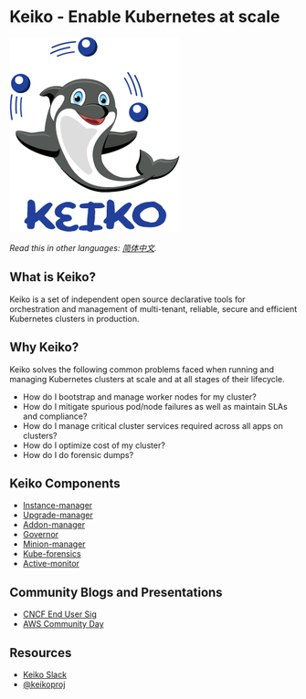 # Keiko - Enable Kubernetes at scale

![Keiko Image](Keiko-Final-Small.png)


*Read this in other languages: [简体中文](README.zh-cn.md).*

## What is Keiko?

Keiko is a set of independent open source declarative tools for orchestration and management of multi-tenant, reliable, secure and efficient Kubernetes clusters in production.


## Why Keiko?
Keiko solves the following common problems faced when running and managing Kubernetes clusters at scale and at all stages of their lifecycle.

* How do I bootstrap and manage worker nodes for my cluster?
* How do I mitigate spurious pod/node failures as well as maintain SLAs and compliance?
* How do I manage critical cluster services required across all apps on clusters?
* How do I optimize cost of my cluster?
* How do I do forensic dumps?

## Keiko Components
* [Instance-manager](https://github.com/keikoproj/instance-manager)
* [Upgrade-manager](https://github.com/keikoproj/upgrade-manager)
* [Addon-manager](https://github.com/keikoproj/addon-manager)
* [Governor](https://github.com/keikoproj/governor)
* [Minion-manager](https://github.com/keikoproj/minion-manager)
* [Kube-forensics](https://github.com/keikoproj/kube-forensics)
* [Active-monitor](https://github.com/keikoproj/active-monitor)

## Community Blogs and Presentations
* [CNCF End User Sig](https://github.com/keikoproj/keiko/blob/master/presentations/Keiko.pdf)
* [AWS Community Day](https://www.youtube.com/watch?v=kdSE8r7uzXc&feature=youtu.be&t=1)

## Resources
* [Keiko Slack](https://join.slack.com/t/orkaproj/shared_invite/enQtNzM3MTM1MDA5MjcxLWU4NTc5Nzc5OTVjOWI1NzA5NWNmNGExMDBmNjU2MDE1ZmZiOGU3ZGZkYmY0N2UzMzQ5MDEyMzQwY2UyMjdhOGI)
* [@keikoproj](https://twitter.com/KeikoProj)
